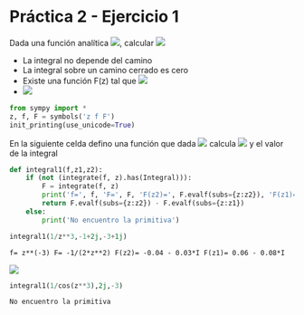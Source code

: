 # Práctica 2 - Ejercicio 1   
Dada una función analítica <img src="https://render.githubusercontent.com/render/math?math=\large f(z)">, calcular 
<img src="https://render.githubusercontent.com/render/math?math=\large\int_{z_1}^{z_2} f(z)">
- La integral no depende del camino
- La integral sobre un camino cerrado es cero
- Existe una función F(z) tal que <img src="https://render.githubusercontent.com/render/math?math=\large f(z) = \frac{dF(z)}{dz}">
- <img src="https://render.githubusercontent.com/render/math?math=\large \int_{z_1}^{z_2} f(z) = F(z_2) - F(z_1)">


```python
from sympy import *
z, f, F = symbols('z f F')
init_printing(use_unicode=True)
```

En la siguiente celda defino una función que dada <img src="https://render.githubusercontent.com/render/math?math=\large f(z),%20  z_1 %20  y %20 z_2"> calcula 
<img src="https://render.githubusercontent.com/render/math?math=\large F(z)"> y el valor de la integral


```python
def integral1(f,z1,z2):
    if (not (integrate(f, z).has(Integral))):
        F = integrate(f, z)
        print('f=', f, 'F=', F, 'F(z2)=', F.evalf(subs={z:z2}), 'F(z1)=', F.evalf(subs={z:z1}))
        return F.evalf(subs={z:z2}) - F.evalf(subs={z:z1})
    else:
        print('No encuentro la primitiva')
```

```python
integral1(1/z**3,-1+2j,-3+1j)
```
    f= z**(-3) F= -1/(2*z**2) F(z2)= -0.04 - 0.03*I F(z1)= 0.06 - 0.08*I

<img src="https://render.githubusercontent.com/render/math?math=\large \displaystyle -0.1%20 %2B %20 0.05 i">

```python
integral1(1/cos(z**3),2j,-3)
```

    No encuentro la primitiva

